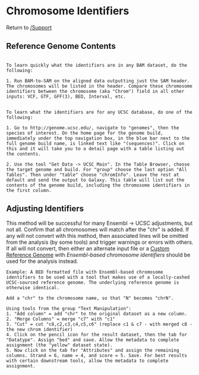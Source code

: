 # Chromosome Identifiers

Return to [/Support](/src/Support/index.md)

## Reference Genome Contents

```

To learn quickly what the identifiers are in any BAM dataset, do the following:

1. Run BAM-to-SAM on the aligned data outputting just the SAM header. The chromosomes will be listed in the header. Compare these chromosome identifiers between the chromosome (aka "Chrom") field in all other inputs: VCF, GTF, GFF(3), BED, Interval, etc.

```


```

To learn what the identifiers are for any UCSC database, do one of the following:

1. Go to http://genome.ucsc.edu/, navigate to "genomes", then the species of interest. On the home page for the genome build, immediately under the top navigation box, in the blue bar next to the full genome build name, is linked text like "(sequences)". Click on this and it will take you to a detail page with a table listing out the contents.

2. Use the tool "Get Data -> UCSC Main". In the Table Browser, choose the target genome and build. For "group" choose the last option "All Tables". Then under "table" choose "chromInfo". Leave the rest at default and send the output to Galaxy. This table will list out the contents of the genome build, including the chromosome identifiers in the first column.

```


## Adjusting Identifiers
This method will be successful for many Ensembl -> UCSC adjustments, but not all. Confirm that all chromosomes will match after the "chr" is added. If any will not convert with this method, then associated lines will be omitted from the analysis (by some tools) and trigger warnings or errors with others. If all will not convert, then either an alternate input file or a [Custom Reference Genome](/src/Support/index.md#custom_reference_genome) with *Ensembl-based chromosome identifiers* should be used for the analysis instead.

```
Example: A BED formatted file with Ensembl-based chromosome identifiers to be used with a tool that makes use of a locally-cashed UCSC-sourced reference genome. The underlying reference genome is otherwise identical.

Add a "chr" to the chromosome name, so that "N" becomes "chrN".

Using tools from the group "Text Manipulation":
1. "Add column" = add "chr" to the original dataset as a new column.
2. "Merge Columns" = merge "c7" with "c1"
3. "Cut" = cut "c8,c2,c3,c4,c5,c6" (replace c1 & c7 - with merged c8 - the new chrom identifier)
4. Click on the pencil icon for the result dataset, then the tab for "Datatype". Assign "bed" and save. Allow the metadata to complete assignment (the "yellow" dataset state).
5. Now click on the tab for "Attributes" and assign the remaining columns. Strand = 6, name = 4, and score = 5. Save. For best results with certain downstream tools, allow the metadata to complete assignment.


```

